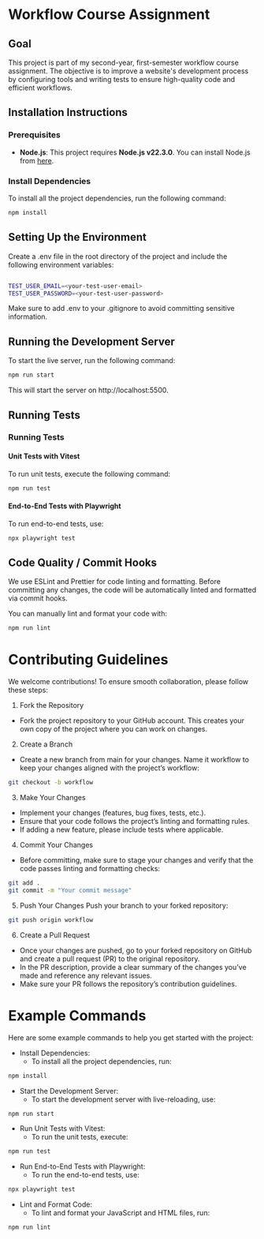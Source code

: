 <!-- # Workflow Course Assignment

## Goal

This project is part of my second-year, first-semester workflow course assignment. The objective is to improve a website's development process by configuring tools and writing tests to ensure high-quality code and efficient workflows.

---

## Steps to Set Up the Project

### 1. Fork and Clone the Repository

1.1 **Fork the Repository**

- Navigate to the repository's page.
- Click on the "Fork" button to create a copy under your GitHub account.

  1.2 **Clone the Repository Locally**

- Clone the forked repository:
  ```bash
  git clone https://github.com/NoroffFEU/workflow-repo-ca.git
  ```
---

### 2. Create a Branch

2.1 **Create the Workflow Branch**

- Navigate to the cloned repository directory:
  ```bash
  cd <repository-directory>
  ```
- Create a new branch named `workflow` to manage all changes:
  ```bash
  git checkout -b workflow
  ```

---

### 3. Set Up Development Tools

3.1 **Install ESLint and Prettier**

- Install the required packages:
  ```bash
  npm install eslint prettier eslint-config-prettier eslint-plugin-prettier --save-dev
  ```
- Configure ESLint to handle test file globals and Prettier to format HTML and JavaScript files.

  3.2 **Set Up Commit Hooks**

- Add Husky and lint-staged for commit hooks:
  ```bash
  npx husky-init && npm install
  npm install lint-staged --save-dev
  ```
- Update `.husky/pre-commit`:
  ```bash
  npx lint-staged
  ```
- Add the following to `package.json`:
  ```json
  "lint-staged": {
    "*.{js,html}": ["prettier --write", "eslint"]
  }
  ```

---

### 4. Set Up Testing Tools

4.1 **Unit Testing with Vitest**

- Install Vitest for unit testing:
  ```bash
  npm install vitest --save-dev
  ```
- Write tests for the following functions:

  - **isActivePath**:
    1.  Returns `true` when the current path matches the href exactly.
    2.  Returns `true` for root path (`/`) when the path is `/` or `/index.html`.
    3.  Returns `true` when the current path includes the href.
    4.  Returns `false` when paths don't match.
  - **getUserName**:
    1.  Test that it returns the name from the user object in storage (first save a user object to storage).
    2.  Test that it returns `null` when no user exists in storage.

  4.2 **End-to-End Testing with Playwright**

- Install Playwright for end-to-end testing:
  ```bash
  npm install playwright --save-dev
  ```
- Test the following cases:
  - **Login**:
    1.  User can successfully log in with valid credentials from environment variables.
    2.  User sees an error message with invalid credentials.
  - **Navigation**:
    1.  Navigate to the home page.
    2.  Wait for the venue list to load.
    3.  Click the first venue.
    4.  Verify that the venue details page loads and contains the words "Venue details" in the heading.

---

## How to Contribute

1. **Fork the Repository**

   - Fork the project repository to your GitHub account.

2. **Create a Branch**
   - Create a new branch (`workflow`) for your changes.
3. **Make Changes**

   - Implement your changes, such as adding features, fixing bugs, or improving tests.

4. **Commit Changes**

   - Ensure that your code passes the linting and formatting checks:
     ```bash
     git add .
     git commit -m "Your commit message"
     ```

5. **Push Changes**

   - Push your changes to your forked repository:
     ```bash
     git push origin workflow
     ```

6. **Create a Pull Request**
   - Go to your forked repository on GitHub and create a pull request to the original repository.
   - Ensure your PR follows the repository’s contribution guidelines. -->

# Workflow Course Assignment

## Goal

This project is part of my second-year, first-semester workflow course assignment. The objective is to improve a website's development process by configuring tools and writing tests to ensure high-quality code and efficient workflows.

## Installation Instructions

### Prerequisites

- **Node.js**: This project requires **Node.js v22.3.0**. You can install Node.js from [here](https://nodejs.org/).

### Install Dependencies

To install all the project dependencies, run the following command:

```bash
npm install
```

## Setting Up the Environment

Create a .env file in the root directory of the project and include the following environment variables:

```bash

TEST_USER_EMAIL=<your-test-user-email>
TEST_USER_PASSWORD=<your-test-user-password>
```

Make sure to add .env to your .gitignore to avoid committing sensitive information.

## Running the Development Server

To start the live server, run the following command:

```bash
npm run start
```

This will start the server on http://localhost:5500.

## Running Tests

### Running Tests

#### Unit Tests with Vitest

To run unit tests, execute the following command:

```bash
npm run test
```

#### End-to-End Tests with Playwright

To run end-to-end tests, use:

```bash
npx playwright test
```

## Code Quality / Commit Hooks

We use ESLint and Prettier for code linting and formatting. Before committing any changes, the code will be automatically linted and formatted via commit hooks.

You can manually lint and format your code with:

```bash
npm run lint
```

# Contributing Guidelines

We welcome contributions! To ensure smooth collaboration, please follow these steps:

1. Fork the Repository

- Fork the project repository to your GitHub account. This creates your own copy of the project where you can work on changes.

2. Create a Branch

- Create a new branch from main for your changes. Name it workflow to keep your changes aligned with the project’s workflow:

```bash
git checkout -b workflow

```

3. Make Your Changes

- Implement your changes (features, bug fixes, tests, etc.).
- Ensure that your code follows the project’s linting and formatting rules.
- If adding a new feature, please include tests where applicable.

4. Commit Your Changes

- Before committing, make sure to stage your changes and verify that the code passes linting and formatting checks:

```bash
git add .
git commit -m "Your commit message"

```

5. Push Your Changes
   Push your branch to your forked repository:

```bash
git push origin workflow

```

6. Create a Pull Request

- Once your changes are pushed, go to your forked repository on GitHub and create a pull request (PR) to the original repository.
- In the PR description, provide a clear summary of the changes you’ve made and reference any relevant issues.
- Make sure your PR follows the repository’s contribution guidelines.

# Example Commands

Here are some example commands to help you get started with the project:

- Install Dependencies:
  - To install all the project dependencies, run:

```bash
npm install
```

- Start the Development Server:
  - To start the development server with live-reloading, use:

```bash
npm run start
```

- Run Unit Tests with Vitest:
  - To run the unit tests, execute:

```bash
npm run test
```

- Run End-to-End Tests with Playwright:
  - To run the end-to-end tests, use:

```bash
npx playwright test
```

- Lint and Format Code:
  - To lint and format your JavaScript and HTML files, run:

```bash
npm run lint
```
